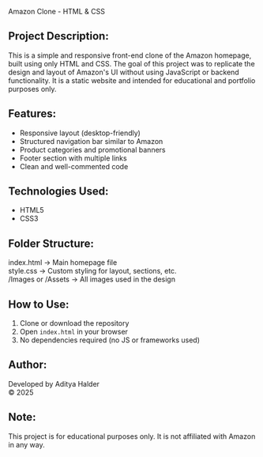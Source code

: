 Amazon Clone - HTML & CSS

Project Description:
---------------------
This is a simple and responsive front-end clone of the Amazon homepage, built using only HTML and CSS. 
The goal of this project was to replicate the design and layout of Amazon's UI without using JavaScript 
or backend functionality. It is a static website and intended for educational and portfolio purposes only.

Features:
----------
- Responsive layout (desktop-friendly)
- Structured navigation bar similar to Amazon
- Product categories and promotional banners
- Footer section with multiple links
- Clean and well-commented code

Technologies Used:
-------------------
- HTML5
- CSS3

Folder Structure:
------------------
index.html           → Main homepage file  
style.css            → Custom styling for layout, sections, etc.  
/Images or /Assets   → All images used in the design 

How to Use:
------------
1. Clone or download the repository
2. Open `index.html` in your browser
3. No dependencies required (no JS or frameworks used)

Author:
--------
Developed by Aditya Halder  
© 2025

Note:
------
This project is for educational purposes only. It is not affiliated with Amazon in any way.
